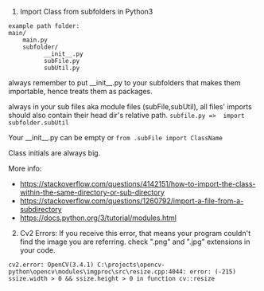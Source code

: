 1. Import Class from subfolders in Python3
```
example path folder:
main/
    main.py
    subfolder/
          __init__.py
          subFile.py
          subUtil.py    
```
          
always remember to put \_\_init__.py to your subfolders that makes them importable, hence treats them as packages.

always in your sub files aka module files (subFile,subUtil), all files' imports should also contain their head dir's relative path. ```subfile.py =>  import subfolder.subUtil```

Your \_\_init__.py can be empty or ```from .subFile import ClassName```

Class initials are always big.

More info: 

* https://stackoverflow.com/questions/4142151/how-to-import-the-class-within-the-same-directory-or-sub-directory
* https://stackoverflow.com/questions/1260792/import-a-file-from-a-subdirectory
* https://docs.python.org/3/tutorial/modules.html


2. Cv2 Errors:
If you receive this error, that means your program couldn't find the image you are referring. check ".png" and ".jpg" extensions in your code.
```
cv2.error: OpenCV(3.4.1) C:\projects\opencv-python\opencv\modules\imgproc\src\resize.cpp:4044: error: (-215) ssize.width > 0 && ssize.height > 0 in function cv::resize
```
